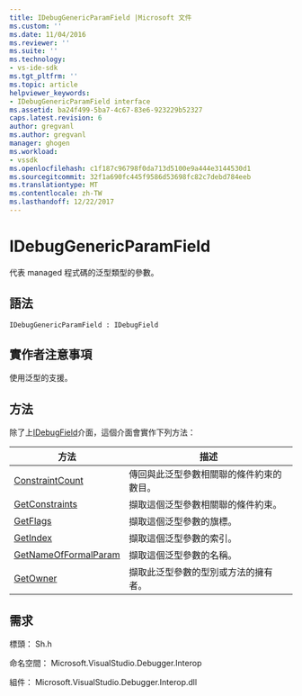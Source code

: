 ```yaml
---
title: IDebugGenericParamField |Microsoft 文件
ms.custom: ''
ms.date: 11/04/2016
ms.reviewer: ''
ms.suite: ''
ms.technology:
- vs-ide-sdk
ms.tgt_pltfrm: ''
ms.topic: article
helpviewer_keywords:
- IDebugGenericParamField interface
ms.assetid: ba24f499-5ba7-4c67-83e6-923229b52327
caps.latest.revision: 6
author: gregvanl
ms.author: gregvanl
manager: ghogen
ms.workload:
- vssdk
ms.openlocfilehash: c1f187c96798f0da713d5100e9a444e3144530d1
ms.sourcegitcommit: 32f1a690fc445f9586d53698fc82c7debd784eeb
ms.translationtype: MT
ms.contentlocale: zh-TW
ms.lasthandoff: 12/22/2017
---
```

# <a name="idebuggenericparamfield"></a>IDebugGenericParamField
代表 managed 程式碼的泛型類型的參數。  
  
## <a name="syntax"></a>語法  
  
```  
IDebugGenericParamField : IDebugField  
```  
  
## <a name="notes-for-implementers"></a>實作者注意事項  
 使用泛型的支援。  
  
## <a name="methods"></a>方法  
 除了上[IDebugField](../../../extensibility/debugger/reference/idebugfield.md)介面，這個介面會實作下列方法：  
  
|方法|描述|  
|------------|-----------------|  
|[ConstraintCount](../../../extensibility/debugger/reference/idebuggenericparamfield-constraintcount.md)|傳回與此泛型參數相關聯的條件約束的數目。|  
|[GetConstraints](../../../extensibility/debugger/reference/idebuggenericparamfield-getconstraints.md)|擷取這個泛型參數相關聯的條件約束。|  
|[GetFlags](../../../extensibility/debugger/reference/idebuggenericparamfield-getflags.md)|擷取這個泛型參數的旗標。|  
|[GetIndex](../../../extensibility/debugger/reference/idebuggenericparamfield-getindex.md)|擷取這個泛型參數的索引。|  
|[GetNameOfFormalParam](../../../extensibility/debugger/reference/idebuggenericparamfield-getnameofformalparam.md)|擷取這個泛型參數的名稱。|  
|[GetOwner](../../../extensibility/debugger/reference/idebuggenericparamfield-getowner.md)|擷取此泛型參數的型別或方法的擁有者。|  
  
## <a name="requirements"></a>需求  
 標頭： Sh.h  
  
 命名空間： Microsoft.VisualStudio.Debugger.Interop  
  
 組件： Microsoft.VisualStudio.Debugger.Interop.dll
